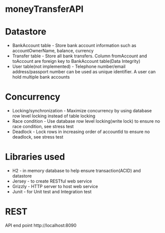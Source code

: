 # moneyTransferAPI

# Datastore
   * BankAccount table - Store bank account information such as accountOwnerName, balance, currency
   * Transfer table - Store all bank transfers. Column fromAccount and toAccount are foreign key to BankAccount table(Data Integrity)
   * User table(not implemented) - Telephone number/email address/passport number can be used as unique identifier. A user can hold multiple bank accounts
   
# Concurrency
   * Locking/synchronization - Maximize concurrency by using database row level locking instead of table locking
   * Race condition - Use database row level locking(write lock) to ensure no race condition, see stress test 
   * Deadlock - Lock rows in increasing order of accountId to ensure no deadlock, see stress test
   
# Libraries used
   * H2 - in memory database to help ensure transaction(ACID) and datastore
   * Jersey -  to create RESTful web service
   * Grizzly - HTTP server to host web service
   * Junit - for Unit test and Integration test
  
# REST 
   API end point http://localhost:8090
   
